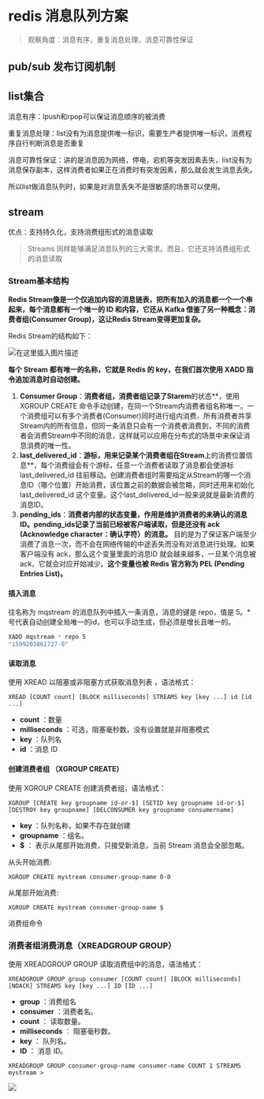 # redis 消息队列方案

> 观察角度：消息有序，重复消息处理，消息可靠性保证

## pub/sub 发布订阅机制



## list集合

消息有序：lpush和rpop可以保证消息顺序的被消费

重复消息处理：list没有为消息提供唯一标识，需要生产者提供唯一标识，消费程序自行判断消息是否重复

消息可靠性保证：讲的是消息因为网络，停电，宕机等突发因素丢失，list没有为消息保存副本，这样消费者如果正在消费时有突发因素，那么就会发生消息丢失。

所以list做消息队列时，如果是对消息丢失不是很敏感的场景可以使用。

## stream

优点：支持持久化，支持消费组形式的消息读取

> Streams 同样能够满足消息队列的三大需求。而且，它还支持消费组形式的消息读取



### Stream基本结构

**Redis Stream像是一个仅追加内容的消息链表，把所有加入的消息都一个一个串起来，每个消息都有一个唯一的 ID 和内容，它还从 Kafka 借鉴了另一种概念：消费者组(Consumer Group)，这让Redis Stream变得更加复杂。**

Redis Stream的结构如下：

![在这里插入图片描述](https://p3-juejin.byteimg.com/tos-cn-i-k3u1fbpfcp/892396caf93d40839ef11a8c715e9c8e~tplv-k3u1fbpfcp-zoom-in-crop-mark:4536:0:0:0.awebp)

**每个 Stream 都有唯一的名称，它就是 Redis 的 key，在我们首次使用 XADD 指令追加消息时自动创建。**

1. **Consumer Group**：**消费者组，消费者组记录了Starem**的状态**，使用 XGROUP CREATE 命令手动创建，在同一个Stream内消费者组名称唯一。一个消费组可以有多个消费者(Consumer)同时进行组内消费，所有消费者共享Stream内的所有信息，但同一条消息只会有一个消费者消费到，不同的消费者会消费Stream中不同的消息，这样就可以应用在分布式的场景中来保证消息消费的唯一性。
2. **last_delivered_id**：**游标，用来记录某个消费者组在Stream**上的消费位置信息**，每个消费组会有个游标，任意一个消费者读取了消息都会使游标 last_delivered_id 往前移动。创建消费者组时需要指定从Stream的哪一个消息ID（哪个位置）开始消费，该位置之前的数据会被忽略，同时还用来初始化 last_delivered_id 这个变量。这个last_delivered_id一般来说就是最新消费的消息ID。
3. **pending_ids**：**消费者内部的状态变量，作用是维护消费者的未确认的消息ID。pending_ids记录了当前已经被客户端读取，但是还没有 ack (Acknowledge character：确认字符）的消息。** 目的是为了保证客户端至少消费了消息一次，而不会在网络传输的中途丢失而没有对消息进行处理。如果客户端没有 ack，那么这个变量里面的消息ID 就会越来越多，一旦某个消息被ack，它就会对应开始减少。**这个变量也被 Redis 官方称为 PEL (Pending Entries List)。**



#### 插入消息

往名称为 mqstream 的消息队列中插入一条消息，消息的键是 repo，值是 5。*号代表自动创建全局唯一的id，也可以手动生成，但必须是增长且唯一的。

```sh
XADD mqstream * repo 5
"1599203861727-0"
```

#### 读取消息

使用 XREAD 以阻塞或非阻塞方式获取消息列表 ，语法格式：

```
XREAD [COUNT count] [BLOCK milliseconds] STREAMS key [key ...] id [id ...]
```

- **count** ：数量
- **milliseconds** ：可选，阻塞毫秒数，没有设置就是非阻塞模式
- **key** ：队列名
- **id** ：消息 ID

#### 创建消费者组 （XGROUP CREATE）

使用 XGROUP CREATE 创建消费者组，语法格式：

```
XGROUP [CREATE key groupname id-or-$] [SETID key groupname id-or-$] [DESTROY key groupname] [DELCONSUMER key groupname consumername]
```

- **key** ：队列名称，如果不存在就创建
- **groupname** ：组名。
- **$** ： 表示从尾部开始消费，只接受新消息，当前 Stream 消息会全部忽略。

从头开始消费:

```
XGROUP CREATE mystream consumer-group-name 0-0  
```

从尾部开始消费:

```
XGROUP CREATE mystream consumer-group-name $
```

消费组命令

### 消费者组消费消息（XREADGROUP GROUP）

使用 XREADGROUP GROUP 读取消费组中的消息，语法格式：

```
XREADGROUP GROUP group consumer [COUNT count] [BLOCK milliseconds] [NOACK] STREAMS key [key ...] ID [ID ...]
```

- **group** ：消费组名
- **consumer** ：消费者名。
- **count** ： 读取数量。
- **milliseconds** ： 阻塞毫秒数。
- **key** ： 队列名。
- **ID** ： 消息 ID。

```
XREADGROUP GROUP consumer-group-name consumer-name COUNT 1 STREAMS mystream >
```

![](https://static001.geekbang.org/resource/image/b2/14/b2d6581e43f573da6218e790bb8c6814.jpg)